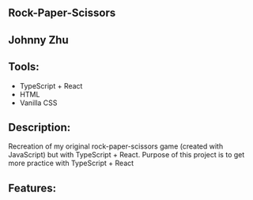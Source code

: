 ## Rock-Paper-Scissors

## Johnny Zhu

## Tools:

- TypeScript + React
- HTML
- Vanilla CSS

## Description:

Recreation of my original rock-paper-scissors game (created with JavaScript) but with TypeScript + React. Purpose of this project is to get more practice with TypeScript + React

## Features:
